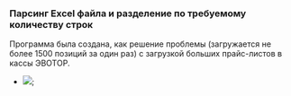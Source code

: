 ### Парсинг Excel файла и разделение по требуемому количеству строк
Программа была создана, как решение проблемы (загружается не более 1500 позиций за один раз) с загрузкой больших прайс-листов в кассы ЭВОТОР.
- ![](https://img.shields.io/badge/Java8-8%2B-orange); 
